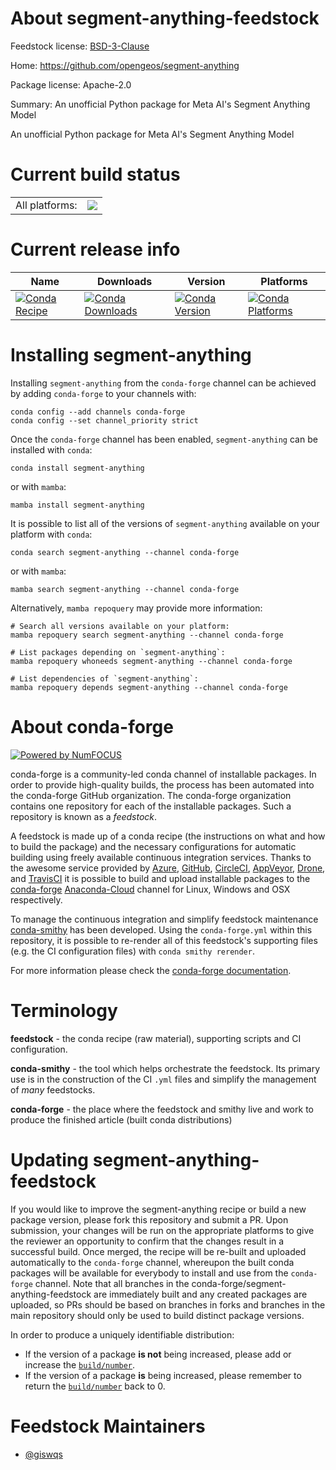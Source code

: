 About segment-anything-feedstock
================================

Feedstock license: [BSD-3-Clause](https://github.com/conda-forge/segment-anything-feedstock/blob/main/LICENSE.txt)

Home: https://github.com/opengeos/segment-anything

Package license: Apache-2.0

Summary: An unofficial Python package for Meta AI's Segment Anything Model

An unofficial Python package for Meta AI's Segment Anything Model

Current build status
====================


<table><tr><td>All platforms:</td>
    <td>
      <a href="https://dev.azure.com/conda-forge/feedstock-builds/_build/latest?definitionId=19252&branchName=main">
        <img src="https://dev.azure.com/conda-forge/feedstock-builds/_apis/build/status/segment-anything-feedstock?branchName=main">
      </a>
    </td>
  </tr>
</table>

Current release info
====================

| Name | Downloads | Version | Platforms |
| --- | --- | --- | --- |
| [![Conda Recipe](https://img.shields.io/badge/recipe-segment--anything-green.svg)](https://anaconda.org/conda-forge/segment-anything) | [![Conda Downloads](https://img.shields.io/conda/dn/conda-forge/segment-anything.svg)](https://anaconda.org/conda-forge/segment-anything) | [![Conda Version](https://img.shields.io/conda/vn/conda-forge/segment-anything.svg)](https://anaconda.org/conda-forge/segment-anything) | [![Conda Platforms](https://img.shields.io/conda/pn/conda-forge/segment-anything.svg)](https://anaconda.org/conda-forge/segment-anything) |

Installing segment-anything
===========================

Installing `segment-anything` from the `conda-forge` channel can be achieved by adding `conda-forge` to your channels with:

```
conda config --add channels conda-forge
conda config --set channel_priority strict
```

Once the `conda-forge` channel has been enabled, `segment-anything` can be installed with `conda`:

```
conda install segment-anything
```

or with `mamba`:

```
mamba install segment-anything
```

It is possible to list all of the versions of `segment-anything` available on your platform with `conda`:

```
conda search segment-anything --channel conda-forge
```

or with `mamba`:

```
mamba search segment-anything --channel conda-forge
```

Alternatively, `mamba repoquery` may provide more information:

```
# Search all versions available on your platform:
mamba repoquery search segment-anything --channel conda-forge

# List packages depending on `segment-anything`:
mamba repoquery whoneeds segment-anything --channel conda-forge

# List dependencies of `segment-anything`:
mamba repoquery depends segment-anything --channel conda-forge
```


About conda-forge
=================

[![Powered by
NumFOCUS](https://img.shields.io/badge/powered%20by-NumFOCUS-orange.svg?style=flat&colorA=E1523D&colorB=007D8A)](https://numfocus.org)

conda-forge is a community-led conda channel of installable packages.
In order to provide high-quality builds, the process has been automated into the
conda-forge GitHub organization. The conda-forge organization contains one repository
for each of the installable packages. Such a repository is known as a *feedstock*.

A feedstock is made up of a conda recipe (the instructions on what and how to build
the package) and the necessary configurations for automatic building using freely
available continuous integration services. Thanks to the awesome service provided by
[Azure](https://azure.microsoft.com/en-us/services/devops/), [GitHub](https://github.com/),
[CircleCI](https://circleci.com/), [AppVeyor](https://www.appveyor.com/),
[Drone](https://cloud.drone.io/welcome), and [TravisCI](https://travis-ci.com/)
it is possible to build and upload installable packages to the
[conda-forge](https://anaconda.org/conda-forge) [Anaconda-Cloud](https://anaconda.org/)
channel for Linux, Windows and OSX respectively.

To manage the continuous integration and simplify feedstock maintenance
[conda-smithy](https://github.com/conda-forge/conda-smithy) has been developed.
Using the ``conda-forge.yml`` within this repository, it is possible to re-render all of
this feedstock's supporting files (e.g. the CI configuration files) with ``conda smithy rerender``.

For more information please check the [conda-forge documentation](https://conda-forge.org/docs/).

Terminology
===========

**feedstock** - the conda recipe (raw material), supporting scripts and CI configuration.

**conda-smithy** - the tool which helps orchestrate the feedstock.
                   Its primary use is in the construction of the CI ``.yml`` files
                   and simplify the management of *many* feedstocks.

**conda-forge** - the place where the feedstock and smithy live and work to
                  produce the finished article (built conda distributions)


Updating segment-anything-feedstock
===================================

If you would like to improve the segment-anything recipe or build a new
package version, please fork this repository and submit a PR. Upon submission,
your changes will be run on the appropriate platforms to give the reviewer an
opportunity to confirm that the changes result in a successful build. Once
merged, the recipe will be re-built and uploaded automatically to the
`conda-forge` channel, whereupon the built conda packages will be available for
everybody to install and use from the `conda-forge` channel.
Note that all branches in the conda-forge/segment-anything-feedstock are
immediately built and any created packages are uploaded, so PRs should be based
on branches in forks and branches in the main repository should only be used to
build distinct package versions.

In order to produce a uniquely identifiable distribution:
 * If the version of a package **is not** being increased, please add or increase
   the [``build/number``](https://docs.conda.io/projects/conda-build/en/latest/resources/define-metadata.html#build-number-and-string).
 * If the version of a package **is** being increased, please remember to return
   the [``build/number``](https://docs.conda.io/projects/conda-build/en/latest/resources/define-metadata.html#build-number-and-string)
   back to 0.

Feedstock Maintainers
=====================

* [@giswqs](https://github.com/giswqs/)

